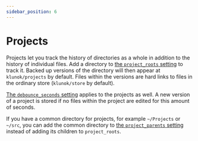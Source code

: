```yaml
---
sidebar_position: 6
---
```


# Projects

Projects let you track the history
of directories as a whole in addition to the history of individual files.
Add a directory to [the `project_roots` setting](./configuration.md#project_roots)
to track it.
Backed up versions of the directory will then appear at `klunok/projects` by default.
Files within the versions are hard links to files in the ordinary store
(`klunok/store` by default).

[The `debounce_seconds` setting](./configuration.md#debounce_seconds) applies to
the projects as well.
A new version of a project is stored if no files within the project are edited
for this amount of seconds.

If you have a common directory for projects,
for example `~/Projects` or `~/src`,
you can add the common directory to
[the `project_parents` setting](./configuration.md#project_parents)
instead of adding its children to `project_roots`.
